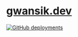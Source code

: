 # [gwansik.dev](https://www.gwansik.dev)

[![GitHub deployments](https://img.shields.io/github/deployments/gwansikk/gwansik.dev/Production)](https://www.gwansik.dev)
